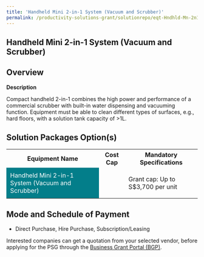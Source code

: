 ```yaml
---
title: 'Handheld Mini 2-in-1 System (Vacuum and Scrubber)'
permalink: /productivity-solutions-grant/solutionrepo/eqt-Hndhld-Mn-2n1-sys-Vcuum-nd-Scrubbr-Clnng
---
```


## Handheld Mini 2-in-1 System (Vacuum and Scrubber)

## Overview

**Description**

Compact handheld 2-in-1 combines the high power and performance of a commercial scrubber with built-in water dispensing and vacuuming function. Equipment must be able to clean different types of surfaces, e.g., hard floors, with a solution tank capacity of >1L.

## Solution Packages Option(s)

<table>
<tr>
<th><b>Equipment Name</b></th>
<th><b>Cost Cap</b></th>
<th><b>Mandatory Specifications</b></th>
</tr>
<tr>
<td style='padding: 10px; background-color: #037E8A; color: #FFFFFF;'>Handheld Mini 2-in-1 System (Vacuum and Scrubber)</td>
<td style='padding: 10px;'></td>
<td style='padding: 10px;'>Grant cap: Up to S$3,700 per unit</td>
</tr>
</table>

## Mode and Schedule of Payment

 - Direct Purchase, Hire Purchase, Subscription/Leasing

Interested companies can get a quotation from your selected vendor, before applying for the PSG through the <a href='https://www.businessgrants.gov.sg/' target='_blank' rel='noopener'>Business Grant Portal (BGP)</a>.

<script src="/jquery/resize-tables.js"></script>
